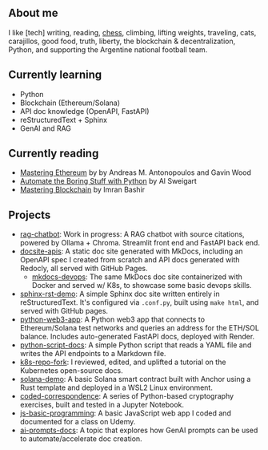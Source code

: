 ## About me

I like [tech] writing, reading, [chess](https://www.chess.com/member/nicojillo/stats/blitz?days=0), climbing, lifting weights, traveling, cats, carajillos, good food, truth, liberty, the blockchain & decentralization, Python, and supporting the Argentine national football team.

## Currently learning

- Python
- Blockchain (Ethereum/Solana)
- API doc knowledge (OpenAPI, FastAPI)
- reStructuredText + Sphinx
- GenAI and RAG

## Currently reading

- [Mastering Ethereum](https://github.com/ethereumbook/ethereumbook) by by Andreas M. Antonopoulos and Gavin Wood
- [Automate the Boring Stuff with Python](https://www.amazon.com/Automate-Boring-Stuff-Python-3rd/dp/1718503407) by Al Sweigart
- [Mastering Blockchain](https://www.amazon.com/Mastering-Blockchain-technical-blockchain-cryptography/) by Imran Bashir

## Projects

- [rag-chatbot](https://github.com/nicoalba/docs-rag-agent): Work in progress: A RAG chatbot with source citations, powered by Ollama + Chroma. Streamlit front end and FastAPI back end.
- [docsite-apis](https://github.com/nicoalba/docsite-apis): A static doc site generated with MkDocs, including an OpenAPI spec I created from scratch and API docs generated with Redocly, all served with GitHub Pages.
  - [mkdocs-devops](https://github.com/nicoalba/mkdocs-devops): The same MkDocs doc site containerized with Docker and served w/ K8s, to showcase some basic devops skills.
- [sphinx-rst-demo](https://github.com/nicoalba/sphinx-rst-demo): A simple Sphinx doc site written entirely in reStructuredText. It's configured via `.conf.py`, built using `make html`, and served with GitHub pages.
- [python-web3-app](https://github.com/nicoalba/python-web3-app): A Python web3 app that connects to Ethereum/Solana test networks and queries an address for the ETH/SOL balance. Includes auto-generated FastAPI docs, deployed with Render.
- [python-script-docs](https://github.com/nicoalba/python-script-docs): A simple Python script that reads a YAML file and writes the API endpoints to a Markdown file.
- [k8s-repo-fork](https://github.com/nicoalba/k8s-repo-fork/pull/1): I reviewed, edited, and uplifted a tutorial on the Kubernetes open-source docs.
- [solana-demo](https://github.com/nicoalba/solana-demo): A basic Solana smart contract built with Anchor using a Rust template and deployed in a WSL2 Linux environment.
- [coded-correspondence](https://github.com/nicoalba/python-classes/blob/master/coded-correspondence/coded_correspondence.ipynb): A series of Python-based cryptography exercises, built and tested in a Jupyter Notebook.
- [js-basic-programming](https://github.com/nicoalba/js-basic-programming): A basic JavaScript web app I coded and documented for a class on Udemy.
- [ai-prompts-docs](https://github.com/nicoalba/writing-samples/blob/master/ai-prompts-docs.md): A topic that explores how GenAI prompts can be used to automate/accelerate doc creation.
